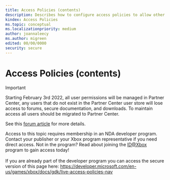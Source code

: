 ```yaml
---
title: Access Policies (contents)
description: Describes how to configure access policies to allow other apps, games, and services to access a title's Xbox Live settings.
kindex: Access Policies
ms.topic: conceptual
ms.localizationpriority: medium
author: joannaleecy
ms.author: migreen
edited: 00/00/0000
security: secure
---
```


# Access Policies (contents)
> [!IMPORTANT]
> Starting February 3rd 2022, all user permissions will be managed in Partner Center, any users that do not exist in the Partner Center user store will lose access to forums, secure documentation, and downloads. To maintain access all users should be migrated to Partner Center. <p></p>See this <a href="https://forums.xboxlive.com/articles/132187/breaking-change-user-access-for-forums-secure-docu.html">forum article</a> for more details.  

 Access to this topic requires membership in an NDA developer program. Contact your publisher or your Xbox program representative if you need direct access. Not in the program? Read about joining the <a href="https://www.xbox.com/Developers/id">ID@Xbox</a> program to gain access today!  <br/><br/>If you are already part of the developer program you can access the secure version of this page here: <a target="_blank" href="https://developer.microsoft.com/en-us/games/xbox/docs/gdk/live-access-policies-nav">https://developer.microsoft.com/en-us/games/xbox/docs/gdk/live-access-policies-nav</a>